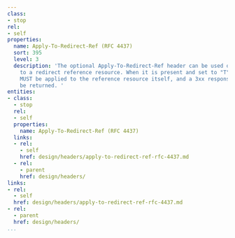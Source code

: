 ```yaml
---
class:
- stop
rel:
- self
properties:
  name: Apply-To-Redirect-Ref (RFC 4437)
  sort: 395
  level: 3
  description: 'The optional Apply-To-Redirect-Ref header can be used on any request
    to a redirect reference resource. When it is present and set to "T", the request
    MUST be applied to the reference resource itself, and a 3xx response MUST NOT
    be returned. '
entities:
- class:
  - stop
  rel:
  - self
  properties:
    name: Apply-To-Redirect-Ref (RFC 4437)
  links:
  - rel:
    - self
    href: design/headers/apply-to-redirect-ref-rfc-4437.md
  - rel:
    - parent
    href: design/headers/
links:
- rel:
  - self
  href: design/headers/apply-to-redirect-ref-rfc-4437.md
- rel:
  - parent
  href: design/headers/
...
```

